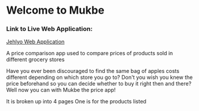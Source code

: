 <h1>Welcome to Mukbe</h1>

<h3>Link to Live Web Application:</h3>
<a href="https://jehlyo.netlify.app/">Jehlyo Web Application</a> 

A price comparison app used to compare prices of products sold in different grocery stores

Have you ever been discouraged to find the same bag of apples costs different depending on which store you go to?
Don't you wish you knew the price beforehand so you can decide whether to buy it right then and there?
Well now you can with Mukbe the price app!

It is broken up into 4 pages
One is for the products listed

